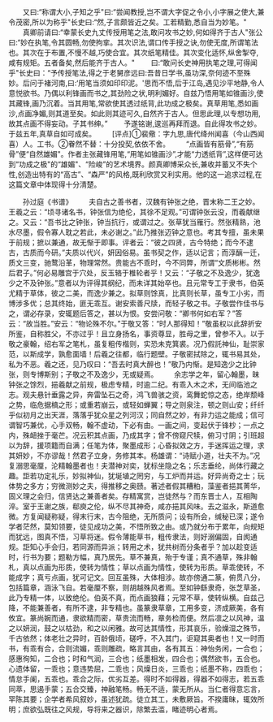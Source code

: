 <!-- { "loadSidebar": true } -->
　　又曰:“称谓大小,子知之乎"曰:“尝闻教授,岂不谓大字促之令小,小字展之使大,兼令茂密,所以为称乎"长史曰:“然,子言颇皆近之矣。工若精勤,悉自当为妙笔。" 
　　真卿前请曰:“幸蒙长史九丈传授用笔之法,敢问攻书之妙,何如得齐于古人"张公曰:“妙在执笔,令其圆畅,勿使拘挛。其次识法,谓口传手授之诀,勿使无度,所谓笔法也。其次在于布置,不慢不越,巧使合宜。其次纸笔精佳。其次变化适怀,纵舍掣夺,咸有规矩。五者备矣,然后能齐于古人。" 
　　曰:“敢问长史神用执笔之理,可得闻乎"长史曰：“予传授笔法,得之于老舅彦远曰:吾昔日学书,虽功深,奈何迹不至殊妙。后问于褚河南,曰:‘用笔当须如印印泥。'思而不悟,后于江岛,遇见沙平地静,令人意悦欲书。乃偶以利锋画而书之,其劲险之状,明利媚好。自兹乃悟用笔如锥画沙,使其藏锋,画乃沉着。当其用笔,常欲使其透过纸背,此功成之极矣。真草用笔,悉如画沙,点画净媚,则其道至矣。如此则其迹可久,自然齐于古人。但思此理,以专想功用,故其点画不得妄动。子其书绅。” 
　　予遂铭谢,逡巡再拜而退。自此得攻书之妙。于兹五年,真草自如可成矣。 
　　[评点]①裴儆：字九思,唐代绛州闻喜（今山西闻喜）人。工书。②眷然不替：十分投契,依依不舍。 
　　“点画皆有筋骨”,“有筋骨”便“自然雄媚"。作者主张藏锋用笔,“用笔如锥画沙”,才能“力透纸背”,这样便可达到“功成之极"的“雄媚"、“险峻”的艺术境界。颜真卿博采众长,兼收并蓄又不失个性,创造出特有的“高古”、“森严"的风格,既利欣赏又利实用。他的这一追求过程,在这篇文章中体现得十分清楚。 





　　孙过庭《书谱》 
　　夫自古之善书者，汉魏有钟张之绝，晋末称二王之妙。王羲之云：“顷寻诸名书，钟张信为绝伦，其徐不足观。”可谓钟张云没，而羲献继之。又云：“吾书比之钟张，钟当抗行，或谓过之。张草犹当雁行。然张精熟，池水尽墨，假令寡人耽之若此，未必谢之。”此乃推张迈钟之意也。考其专擅，虽未果于前规；摭以兼通，故无惭于即事。评者云：“彼之四贤，古今特绝；而今不逮古，古质而今研。”夫质以代兴，妍因俗易。虽书契之作，适以记言；而淳醨一迁，质文三变，驰鹜沿革，物理常然。贵能古不乖时，今不同弊，所谓“文质彬彬。然后君子。”何必易雕宫于穴处，反玉辂于椎轮者乎！又云：“子敬之不及逸少，犹逸少之不及钟张。”意者以为评得其纲纪，而未详其始卒也。且元常专工于隶书，伯英尤精于草体，彼之二美，而逸少兼之。拟草则馀真，比真则长草，虽专工小劣，而博涉多优；总其终始，匪无乖互。谢安索善尺牍，而轻子敬之书。子敬尝作佳书与之，谓必存录，安辄题后答之，甚以为恨。安尝问敬：“卿书何如右军？”答云：“故当胜。”安云：“物论殊不尔。”于敬又答：“时人那得知！”敬虽权以此辞折安所鉴，自称胜父，不亦过乎！且立身扬名，事资尊显，胜母之里，曾参不入。以于敬之豪翰，绍右军之笔札，虽复粗传楷则，实恐未克箕裘。况乃假託神仙，耻崇家范，以斯成学，孰愈面墙！后羲之往都，临行题壁。子敬密拭除之，辄书易其处，私为不恶。羲之还，见乃叹曰：“吾去时真大醉也！”敬乃内惭。是知逸少之比钟张，则专博斯别；子敬之不及逸少，无或疑焉。 
　　余志学之年，留心翰墨，昧钟张之馀烈，挹羲献之前规，极虑专精，时逾二纪。有乖入木之术，无间临池之志。观夫悬针垂露之异，奔雷坠石之奇，鸿飞兽骇之资，鸾舞蛇惊之态，绝岸颓峰之势，临危据槁之形；或重若崩云，或轻如蝉翼；导之则泉注，顿之则山安；纤纤乎似初月之出天涯，落落乎犹众星之列河汉；同自然之妙，有非力运之能成；信可谓智巧兼优，心手双畅，翰不虚动，下必有由。一画之间，变起伏于锋杪；一点之内，殊衄挫于毫芒。况云积其点画，乃成其字；曾不傍窥尺犊，俯习寸阴；引班超以为辞，援项籍而自满；任笔为体，聚墨成形；心昏拟效之方，手迷挥运之理，求其妍妙，不亦谬哉！然君子立身，务修其本。杨雄谓：“诗赋小道，壮夫不为。”况复溺思毫厘，沦精翰墨者也！夫潜神对奕，犹标坐隐之名；乐志垂纶，尚体行藏之趣。詎若功定礼乐，妙拟神仙，犹埏埴之罔穷，与工炉而并运。好异尚奇之士；玩体势之多方；穷微测妙之夫，得推移之奥赜。著述者假其糟粕，藻鉴者挹其菁华，固义理之会归，信贤达之兼善者矣。存精寓赏，岂徒然与？而东晋士人，互相陶淬。室于王谢之族，郗庾之伦，纵不尽其神奇，咸亦挹其风味。去之滋永，斯道愈微。方复闻疑称疑，得末行末，古今阻绝，无所质问；设有所会，缄秘已深；遂令学者茫然，莫知领要，徒见成功之美，不悟所致之由。或乃就分布于累年，向规矩而犹远，图真不悟，习草将迷。假令薄能草书，粗传隶法，则好溺偏固，自阂通规。詎知心手会归，若同源而异派；转用之术，犹共树而分条者乎？加以趁变适时，行书为要；题勒方幅，真乃居先。草不兼真，殆于专谨；真不通草，殊非翰札，真以点画为形质，使转为情性；草以点画为情性，使转为形质。草乖使转，不能成字；真亏点画，犹可记文。回互虽殊，大体相涉。故亦傍通二篆，俯贯八分，包括篇章，涵泳飞自。若毫厘不察，则胡越殊风者焉。至如钟繇隶奇，张芝草圣，此乃专精一体，以致绝伦。伯英不真，而点画狼藉；元常不草，使转纵横。自兹己降，不能兼善者，有所不逮，非专精也。虽篆隶草章，工用多变，济成厥美，各有攸宜。篆尚婉而通，隶欲精而密，草贵流而畅，章务检而便。然后凛之以风神，温之以妍润，鼓之以枯劲，和之以闲雅。故可达其情性，形其哀乐，验燥湿之殊节，千古依然；体老壮之异时，百龄俄顷，磋呼，不入其门，讵窥其奥者也！又一时而书，有乖有合，合则流媚，乖则雕疏，略言其由，各有其五：神怡务闲，一合也；感惠徇知，二合也；时和气润，三合也；纸墨相发，四合也；偶然欲书，五合也。心遗体留，一乖也；意违势屈，二乖也；风燥日炎，三乖也；纸墨不称，四乖也；情怠手阑，五乖也。乖合之际，优劣互差。得时不如得器，得器不如得志，若五乖同萃，思遏手蒙；五合交臻，神融笔畅。畅无不适，蒙无所从。当仁者得意忘言，罕陈其要；企学者希风叙妙，虽述犹疏。徒立其工，未敷厥旨。不揆庸昧，辄效所明；庶欲弘既往之风规，导将来之器识，除繁去滥，睹迹明心者焉。 
